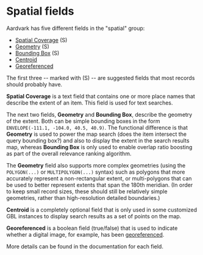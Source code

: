 # Spatial fields

Aardvark has five different fields in the "spatial" group:

- [Spatial Coverage](spatial-coverage.md) (S)
- [Geometry](geometry.md) (S)
- [Bounding Box](bounding-box.md) (S)
- [Centroid](centroid.md)
- [Georeferenced](georeferenced.md)

The first three -- marked with (S) -- are suggested fields that most records should probably have.

**Spatial Coverage** is a text field that contains one or more place names that describe the extent of an item.  This field is used for text searches.

The next two fields, **Geometry** and **Bounding Box**, describe the geometry of the extent.  Both can be simple bounding boxes in the form `ENVELOPE(-111.1, -104.0, 40.5, 40.9)`.  The functional difference is that **Geometry** is used to power the map search (does the item intersect the query bounding box?) and also to display the extent in the search results map, whereas **Bounding Box** is only used to enable overlap ratio boosting as part of the overall relevance ranking algorithm.

The **Geometry** field also supports more complex geometries (using the `POLYGON(...)` or `MULTIPOLYGON(...)` syntax) such as polygons that more accurately represent a non-rectangular extent, or multi-polygons that can be used to better represent extents that span the 180th meridian.  (In order to keep small record sizes, these should still be relatively simple geometries, rather than high-resolution detailed boundaries.)

**Centroid** is a completely optional field that is only used in some customized GBL instances to display search results as a set of points on the map.

**Georeferenced** is a boolean field (true/false) that is used to indicate whether a digital image, for example, has been [georeferenced](https://gistbok.ucgis.org/bok-topics/georeferencing-and-georectification).

More details can be found in the documentation for each field.